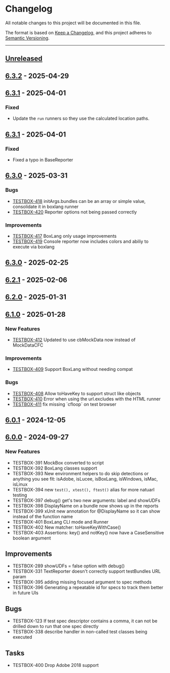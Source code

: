 # Changelog

All notable changes to this project will be documented in this file.

The format is based on [Keep a Changelog](https://keepachangelog.com/en/1.0.0/),
and this project adheres to [Semantic Versioning](https://semver.org/spec/v2.0.0.html).

* * *

## [Unreleased]

## [6.3.2] - 2025-04-29

## [6.3.1] - 2025-04-01

### Fixed

- Update the `run` runners so they use the calculated location paths.

## [6.3.1] - 2025-04-01

### Fixed

- Fixed a typo in BaseReporter

## [6.3.0] - 2025-03-31

### Bugs

- [TESTBOX-418](https://ortussolutions.atlassian.net/browse/TESTBOX-418) initArgs.bundles can be an array or simple value, consolidate it in boxlang runner
- [TESTBOX-420](https://ortussolutions.atlassian.net/browse/TESTBOX-420) Reporter options not being passed correctly

### Improvements

- [TESTBOX-417](https://ortussolutions.atlassian.net/browse/TESTBOX-417) BoxLang only usage improvements
- [TESTBOX-419](https://ortussolutions.atlassian.net/browse/TESTBOX-419) Console reporter now includes colors and abiliy to execute via boxlang

## [6.3.0] - 2025-02-25

## [6.2.1] - 2025-02-06

## [6.2.0] - 2025-01-31

## [6.1.0] - 2025-01-28

### New Features

- [TESTBOX-412](https://ortussolutions.atlassian.net/browse/TESTBOX-412) Updated to use cbMockData now instead of MockDataCFC

### Improvements

- [TESTBOX-409](https://ortussolutions.atlassian.net/browse/TESTBOX-409) Support BoxLang without needing compat

### Bugs

- [TESTBOX-408](https://ortussolutions.atlassian.net/browse/TESTBOX-408) Allow toHaveKey to support struct like objects
- [TESTBOX-410](https://ortussolutions.atlassian.net/browse/TESTBOX-410) Error when using the url.excludes with the HTML runner
- [TESTBOX-411](https://ortussolutions.atlassian.net/browse/TESTBOX-411) fix missing \`cfloop\` on test browser

## [6.0.1] - 2024-12-05

## [6.0.0] - 2024-09-27

### New Features

- TESTBOX-391 MockBox converted to script
- TESTBOX-392 BoxLang classes support
- TESTBOX-393 New environment helpers to do skip detections or anything you see fit: isAdobe, isLucee, isBoxLang, isWindows, isMac, isLinux
- TESTBOX-394 new `test(), xtest(), ftest()` alias for more natuarl testing
- TESTBOX-397 debug() get's two new arguments: label and showUDFs
- TESTBOX-398 DisplayName on a bundle now shows up in the reports
- TESTBOX-399 xUnit new annotation for @DisplayName so it can show instead of the function name
- TESTBOX-401 BoxLang CLI mode and Runner
- TESTBOX-402 New matcher: toHaveKeyWithCase()
- TESTBOX-403 Assertions: key() and notKey() now have a CaseSensitive boolean argument

## Improvements

- TESTBOX-289 showUDFs = false option with debug()
- TESTBOX-331 TextReporter doesn't correctly support testBundles URL param
- TESTBOX-395 adding missing focused argument to spec methods
- TESTBOX-396 Generating a repeatable id for specs to track them better in future UIs

## Bugs

- TESTBOX-123 If test spec descriptor contains a comma, it can not be drilled down to run that one spec directly
- TESTBOX-338 describe handler in non-called test classes being executed

## Tasks

- TESTBOX-400 Drop Adobe 2018 support

[Unreleased]: https://github.com/Ortus-Solutions/TestBox/compare/v6.3.2...HEAD

[6.3.2]: https://github.com/Ortus-Solutions/TestBox/compare/v6.3.1...v6.3.2

[6.3.1]: https://github.com/Ortus-Solutions/TestBox/compare/v6.3.0...v6.3.1

[6.3.0]: https://github.com/Ortus-Solutions/TestBox/compare/v6.3.0...v6.3.0

[6.2.1]: https://github.com/Ortus-Solutions/TestBox/compare/v6.2.0...v6.2.1

[6.2.0]: https://github.com/Ortus-Solutions/TestBox/compare/v6.1.0...v6.2.0

[6.1.0]: https://github.com/Ortus-Solutions/TestBox/compare/v6.0.1...v6.1.0

[6.0.1]: https://github.com/Ortus-Solutions/TestBox/compare/v6.0.0...v6.0.1

[6.0.0]: https://github.com/Ortus-Solutions/TestBox/compare/bc7774b4cc681cd8dfab08b2f3bba26a75f5601b...v6.0.0
